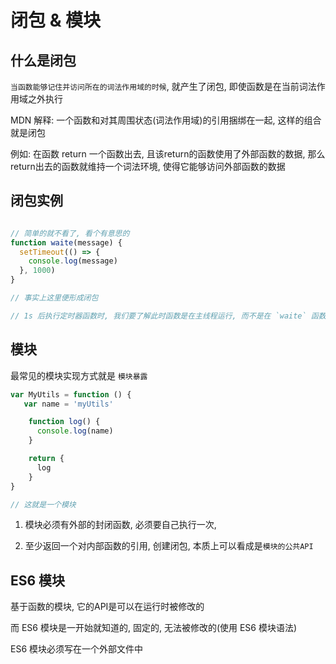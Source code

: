 

# 闭包 & 模块

## 什么是闭包

`当函数能够记住并访问所在的词法作用域的时候`, 就产生了闭包, 即使函数是在当前词法作用域之外执行

MDN 解释: 一个函数和对其周围状态(词法作用域)的引用捆绑在一起, 这样的组合就是闭包

例如: 在函数 return 一个函数出去, 且该return的函数使用了外部函数的数据, 那么return出去的函数就维持一个词法环境, 使得它能够访问外部函数的数据

## 闭包实例

```javaScript

// 简单的就不看了, 看个有意思的
function waite(message) {
  setTimeout(() => {
    console.log(message)
  }, 1000)
}

// 事实上这里便形成闭包

// 1s 后执行定时器函数时, 我们要了解此时函数是在主线程运行, 而不是在 `waite` 函数中

```

## 模块

最常见的模块实现方式就是 `模块暴露`

```javaScript
var MyUtils = function () {
   var name = 'myUtils'

    function log() {
      console.log(name)
    }

    return {
      log
    }
}

// 这就是一个模块

```

1. 模块必须有外部的封闭函数, 必须要自己执行一次,

2. 至少返回一个对内部函数的引用, 创建闭包, 本质上可以看成是`模块的公共API`

## ES6 模块

基于函数的模块, 它的API是可以在运行时被修改的

而 ES6 模块是一开始就知道的, 固定的, 无法被修改的(使用 ES6 模块语法)

ES6 模块必须写在一个外部文件中



